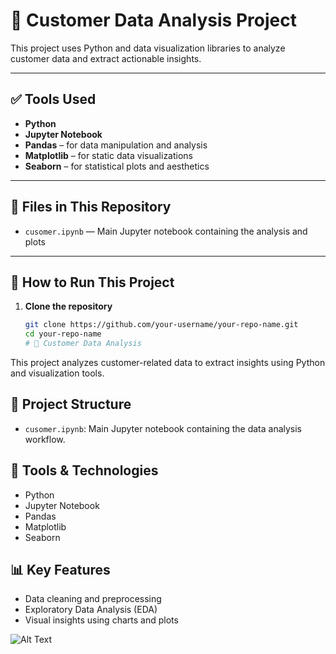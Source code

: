 # 🧪 Customer Data Analysis Project

This project uses Python and data visualization libraries to analyze customer data and extract actionable insights.

---

## ✅ Tools Used

- **Python**
- **Jupyter Notebook**
- **Pandas** – for data manipulation and analysis  
- **Matplotlib** – for static data visualizations  
- **Seaborn** – for statistical plots and aesthetics

---

## 📁 Files in This Repository

- `cusomer.ipynb` — Main Jupyter notebook containing the analysis and plots

---

## 🚀 How to Run This Project

1. **Clone the repository**
   ```bash
   git clone https://github.com/your-username/your-repo-name.git
   cd your-repo-name
   # 🛒 Customer Data Analysis

This project analyzes customer-related data to extract insights using Python and visualization tools.

## 📁 Project Structure

- `cusomer.ipynb`: Main Jupyter notebook containing the data analysis workflow.

## 🧰 Tools & Technologies

- Python
- Jupyter Notebook
- Pandas
- Matplotlib
- Seaborn

## 📊 Key Features

- Data cleaning and preprocessing
- Exploratory Data Analysis (EDA)
- Visual insights using charts and plots

![Alt Text](images/plot1.png)








